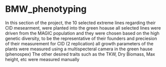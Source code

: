 
# BMW_phenotyping

 In this section of the project, the 10 selected extreme lines regarding their CID mesearment, were planted into the green hoause
 all selected lines were driven from the MAGIC population and they were chosen based on the high genetic diversity, to be the representative of their founders and preciesion of 
 their measurement for CID (2 replication)
 all growth parameters of the plants were measured using a multispecteral camera in the green hause (phenospex)
 The other desired traits such as the TKW, Dry Biomass, Max height, etc were measured manually
